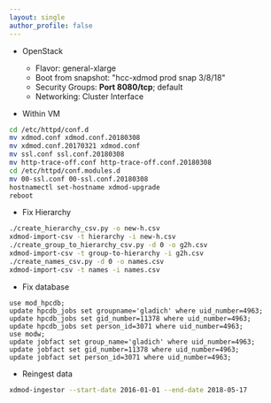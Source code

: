 ```yaml
---
layout: single
author_profile: false
---
```


- OpenStack
  - Flavor: general-xlarge
  - Boot from snapshot: "hcc-xdmod prod snap 3/8/18"
  - Security Groups: **Port 8080/tcp**; default
  - Networking: Cluster Interface

- Within VM
```bash
cd /etc/httpd/conf.d
mv xdmod.conf xdmod.conf.20180308
mv xdmod.conf.20170321 xdmod.conf
mv ssl.conf ssl.conf.20180308
mv http-trace-off.conf http-trace-off.conf.20180308
cd /etc/httpd/conf.modules.d
mv 00-ssl.conf 00-ssl.conf.20180308
hostnamectl set-hostname xdmod-upgrade
reboot
```

- Fix Hierarchy
```bash
./create_hierarchy_csv.py -o new-h.csv
xdmod-import-csv -t hierarchy -i new-h.csv
./create_group_to_hierarchy_csv.py -d 0 -o g2h.csv
xdmod-import-csv -t group-to-hierarchy -i g2h.csv
./create_names_csv.py -d 0 -o names.csv
xdmod-import-csv -t names -i names.csv
```

- Fix database
```mysql
use mod_hpcdb;
update hpcdb_jobs set groupname='gladich' where uid_number=4963;
update hpcdb_jobs set gid_number=11378 where uid_number=4963;
update hpcdb_jobs set person_id=3071 where uid_number=4963;
use modw;
update jobfact set group_name='gladich' where uid_number=4963;
update jobfact set gid_number=11378 where uid_number=4963;
update jobfact set person_id=3071 where uid_number=4963;
```

- Reingest data
```bash
xdmod-ingestor --start-date 2016-01-01 --end-date 2018-05-17
```
